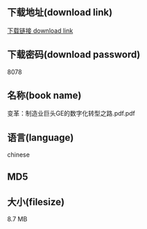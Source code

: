 ## 下载地址(download link)
[下载链接 download link](https://tutu365.netlify.app/?s=%E5%8F%98%E9%9D%A9%EF%BC%9A%E5%88%B6%E9%80%A0%E4%B8%9A%E5%B7%A8%E5%A4%B4GE%E7%9A%84%E6%95%B0%E5%AD%97%E5%8C%96%E8%BD%AC%E5%9E%8B%E4%B9%8B%E8%B7%AF.pdf)

## 下载密码(download password)
8078

## 名称(book name)
变革：制造业巨头GE的数字化转型之路.pdf.pdf

## 语言(language)
chinese

## MD5


## 大小(filesize)
8.7 MB
